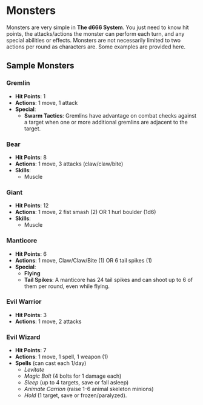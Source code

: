 # Monsters
Monsters are very simple in **The d666 System**. You just need to know hit points, the
attacks/actions the monster can perform each turn, and any special abilities or effects.
Monsters are not necessarily limited to two actions per round as characters are.
Some examples are provided here.

## Sample Monsters

### Gremlin
- **Hit Points**: 1
- **Actions**: 1 move, 1 attack
- **Special**:
  - **Swarm Tactics**: Gremlins have advantage on combat checks against a target when one or more additional gremlins are adjacent to the target.

### Bear
- **Hit Points**: 8
- **Actions**: 1 move, 3 attacks (claw/claw/bite)
- **Skills**:
  - Muscle

### Giant
- **Hit Points**: 12
- **Actions**: 1 move, 2 fist smash (2) OR 1 hurl boulder (1d6)
- **Skills**:
  - Muscle

### Manticore
- **Hit Points**: 6
- **Actions**: 1 move, Claw/Claw/Bite (1) OR 6 tail spikes (1)
- **Special**:
  - **Flying**
  - **Tail Spikes**: A manticore has 24 tail spikes and can shoot up to 6 of them per round, even while flying.

### Evil Warrior
- **Hit Points**: 3
- **Actions**: 1 move, 2 attacks

### Evil Wizard
- **Hit Points**: 7
- **Actions**: 1 move, 1 spell, 1 weapon (1)
- **Spells** (can cast each 1/day)
  - *Levitate*
  - *Magic Bolt* (4 bolts for 1 damage each)
  - *Sleep* (up to 4 targets, save or fall asleep)
  - *Animate Carrion* (raise 1-6 animal skeleton minions)
  - *Hold* (1 target, save or frozen/paralyzed).
